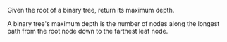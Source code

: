 Given the root of a binary tree, return its maximum depth.

A binary tree's maximum depth is the number of nodes along the longest path from the root node down to the farthest leaf node.
